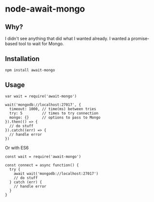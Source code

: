 node-await-mongo
================

## Why?

I didn't see anything that did what I wanted already. I wanted a promise-based tool to wait for Mongo.

## Installation

~~~
npm install await-mongo
~~~

## Usage

~~~
var wait = require('await-mongo')

wait('mongodb://localhost:27017', {
  timeout: 1000, // time(ms) between tries
  try: 5         // times to try connection
  mongo: {}      // options to pass to Mongo
}).then(() => {
  // do stuff
}).catch((err) => {
  // handle error
})
~~~

Or with ES6

~~~
const wait = require('await-mongo')

const connect = async function() {
  try {
    await wait('mongodb://localhost:27017')
    // do stuff
  } catch (err) {
    // handle error
  }
}
~~~
